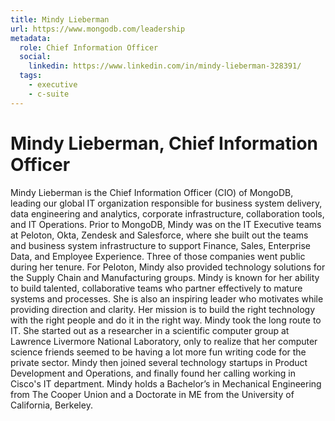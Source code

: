 ```yaml
---
title: Mindy Lieberman
url: https://www.mongodb.com/leadership
metadata:
  role: Chief Information Officer
  social:
    linkedin: https://www.linkedin.com/in/mindy-lieberman-328391/
  tags:
    - executive
    - c-suite
---
```


# Mindy Lieberman, Chief Information Officer

Mindy Lieberman is the Chief Information Officer (CIO) of MongoDB, leading our global IT organization responsible for business system delivery, data engineering and analytics, corporate infrastructure, collaboration tools, and IT Operations. Prior to MongoDB, Mindy was on the IT Executive teams at Peloton, Okta, Zendesk and Salesforce, where she built out the teams and business system infrastructure to support Finance, Sales, Enterprise Data, and Employee Experience. Three of those companies went public during her tenure. For Peloton, Mindy also provided technology solutions for the Supply Chain and Manufacturing groups. Mindy is known for her ability to build talented, collaborative teams who partner effectively to mature systems and processes. She is also an inspiring leader who motivates while providing direction and clarity. Her mission is to build the right technology with the right people and do it in the right way. Mindy took the long route to IT. She started out as a researcher in a scientific computer group at Lawrence Livermore National Laboratory, only to realize that her computer science friends seemed to be having a lot more fun writing code for the private sector. Mindy then joined several technology startups in Product Development and Operations, and finally found her calling working in Cisco's IT department. Mindy holds a Bachelor’s in Mechanical Engineering from The Cooper Union and a Doctorate in ME from the University of California, Berkeley.
